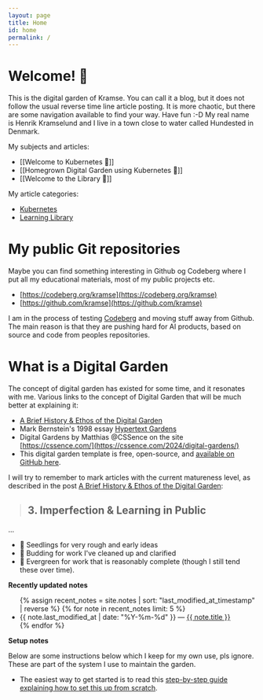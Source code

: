 ```yaml
---
layout: page
title: Home
id: home
permalink: /
---
```


# Welcome! 🌱

This is the digital garden of Kramse. You can call it a blog, but it does not follow the usual reverse time line article posting. It is more chaotic, but there are some navigation available to find your way. Have fun :-D
My real name is Henrik Kramselund and I live in a town close to water called Hundested in Denmark.

My subjects and articles:
* [[Welcome to Kubernetes 🌱]]
* [[Homegrown Digital Garden using Kubernetes 🌱]]
* [[Welcome to the Library 🌱]]

My article categories:
* [Kubernetes](/kubernetes/kubernetes.html)
* [Learning Library](/library/learning.html)

# My public Git repositories
Maybe you can find something interesting in Github og Codeberg where I put all my educational materials, most of my public projects etc.

* [https://codeberg.org/kramse](https://codeberg.org/kramse)
* [https://github.com/kramse](https://github.com/kramse)

I am in the process of testing [Codeberg](https://codeberg.org/) and moving stuff away from Github. The main reason is that they are pushing hard for AI products, based on source and code from peoples repositories.

# What is a Digital Garden
The concept of digital garden has existed for some time, and it resonates with me. Various links to the concept of Digital Garden that will be much better at explaining it:

* [A Brief History & Ethos of the Digital Garden](https://maggieappleton.com/garden-history)
* Mark Bernstein's 1998 essay [Hypertext Gardens](http://www.eastgate.com/garden/Enter.html)
* Digital Gardens by Matthias @CSSence on the site [https://cssence.com/](https://cssence.com/2024/digital-gardens/)
* This digital garden template is free, open-source, and [available on GitHub here](https://github.com/maximevaillancourt/digital-garden-jekyll-template).

I will try to remember to mark articles with the current matureness level, as described in the post
[A Brief History & Ethos of the Digital Garden](https://maggieappleton.com/garden-history):
> ## 3. Imperfection & Learning in Public
...
* 🌱 Seedlings for very rough and early ideas
* 🌿 Budding for work I've cleaned up and clarified
* 🌳 Evergreen for work that is reasonably complete (though I still tend these over time).


<strong>Recently updated notes</strong>

<ul>
  {% assign recent_notes = site.notes | sort: "last_modified_at_timestamp" | reverse %}
  {% for note in recent_notes limit: 5 %}
    <li>
      {{ note.last_modified_at | date: "%Y-%m-%d" }} — <a class="internal-link" href="{{ site.baseurl }}{{ note.url }}.html">{{ note.title }}</a>
    </li>
  {% endfor %}
</ul>

<strong>Setup notes</strong>

Below are some instructions below which I keep for my own use, pls ignore. These are part of the system I use to maintain the garden.

* The easiest way to get started is to read this [step-by-step guide explaining how to set this up from scratch](https://maximevaillancourt.com/blog/setting-up-your-own-digital-garden-with-jekyll).

<style>
  .wrapper {
    max-width: 46em;
  }
</style>
